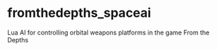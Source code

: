 # fromthedepths_spaceai
Lua AI for controlling orbital weapons platforms in the game From the Depths
